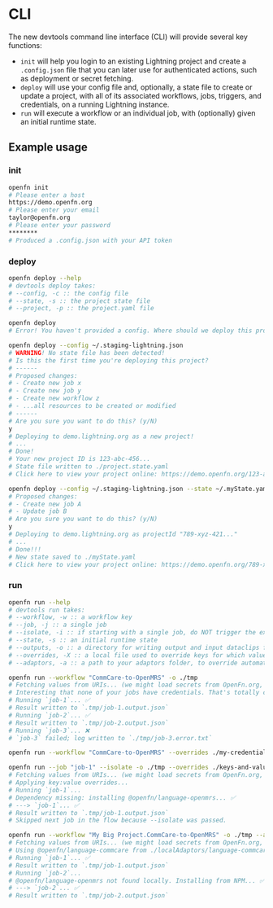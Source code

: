 # CLI

The new devtools command line interface (CLI) will provide several key
functions:

- `init` will help you login to an existing Lightning project and create a
  `.config.json` file that you can later use for authenticated actions, such as
  deployment or secret fetching.
- `deploy` will use your config file and, optionally, a state file to create or
  update a project, with all of its associated workflows, jobs, triggers, and
  credentials, on a running Lightning instance.
- `run` will execute a workflow or an individual job, with (optionally) given an
  initial runtime state.

## Example usage

### init

```sh
openfn init
# Please enter a host
https://demo.openfn.org
# Please enter your email
taylor@openfn.org
# Please enter your password
********
# Produced a .config.json with your API token
```

### deploy

```sh
openfn deploy --help
# devtools deploy takes:
# --config, -c :: the config file
# --state, -s :: the project state file
# --project, -p :: the project.yaml file
```

```sh
openfn deploy
# Error! You haven't provided a config. Where should we deploy this project?
```

```sh
openfn deploy --config ~/.staging-lightning.json
# WARNING! No state file has been detected!
# Is this the first time you're deploying this project?
# ------
# Proposed changes:
# - Create new job x
# - Create new job y
# - Create new workflow z
# - ...all resources to be created or modified
# ------
# Are you sure you want to do this? (y/N)
y
# Deploying to demo.lightning.org as a new project!
# ...
# Done!
# Your new project ID is 123-abc-456...
# State file written to ./project.state.yaml
# Click here to view your project online: https://demo.openfn.org/123-abc-456...
```

```sh
openfn deploy --config ~/.staging-lightning.json --state ~/.myState.yaml
# Proposed changes:
# - Create new job A
# - Update job B
# Are you sure you want to do this? (y/N)
y
# Deploying to demo.lightning.org as projectId "789-xyz-421..."
# ...
# Done!!!
# New state saved to ./myState.yaml
# Click here to view your project online: https://demo.openfn.org/789-xyz-421...
```

### run

```sh
openfn run --help
# devtools run takes:
# --workflow, -w :: a workflow key
# --job, -j :: a single job
# --isolate, -i :: if starting with a single job, do NOT trigger the execution of the next job in the workflow
# --state, -s :: an initial runtime state
# --outputs, -o :: a directory for writing output and input dataclips for runs
# --overrides, -X :: a local file used to override keys for which values may not be present (e.g., secrets in credentials which are not present locally and cannot be loaded via URI.)
# --adaptors, -a :: a path to your adaptors folder, to override automatic NPM installs for adaptors
```

```sh
openfn run --workflow "CommCare-to-OpenMRS" -o ./tmp
# Fetching values from URIs... (we might load secrets from OpenFn.org, or job expressions from other files on your system)
# Interesting that none of your jobs have credentials. That's totally cool, just unusual.
# Running `job-1`... ✅
# Result written to `.tmp/job-1.output.json`
# Running `job-2`... ✅
# Result written to `.tmp/job-2.output.json`
# Running `job-3`... ❌
# `job-3` failed; log written to `./tmp/job-3.error.txt`
```

```sh
openfn run --workflow "CommCare-to-OpenMRS" --overrides ./my-credentials.yaml
```

```sh
openfn run --job "job-1" --isolate -o ./tmp --overrides ./keys-and-values.yaml
# Fetching values from URIs... (we might load secrets from OpenFn.org, or job expressions from other files on your system)
# Applying key:value overrides...
# Running `job-1`...
# Dependency missing: installing @openfn/language-openmrs... ✅
# ---> `job-1`... ✅
# Result written to `.tmp/job-1.output.json`
# Skipped next job in the flow because --isolate was passed.
```

```sh
openfn run --workflow "My Big Project.CommCare-to-OpenMRS" -o ./tmp --adaptors ./localAdaptors
# Fetching values from URIs... (we might load secrets from OpenFn.org, or job expressions from other files on your system)
# Using @openfn/language-commcare from ./localAdaptors/language-commcare
# Running `job-1`... ✅
# Result written to `.tmp/job-1.output.json`
# Running `job-2`...
# @openfn/language-openmrs not found locally. Installing from NPM... ✅
# ---> `job-2`... ✅
# Result written to `.tmp/job-2.output.json`
```
